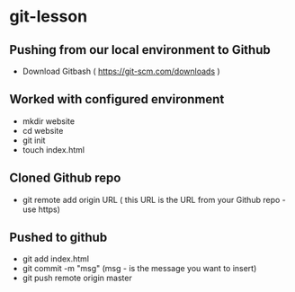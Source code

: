 # git-lesson
## Pushing from our local environment to Github  
 - Download Gitbash ( https://git-scm.com/downloads )  
## Worked with configured environment  
 - mkdir website  
 - cd website  
 - git init  
 - touch index.html  
## Cloned Github repo  
 - git remote add origin URL ( this URL is the URL from your Github repo - use https)  
## Pushed to github  
 - git add index.html  
 - git commit -m "msg" (msg - is the message you want to insert)  
 - git push remote origin master  
